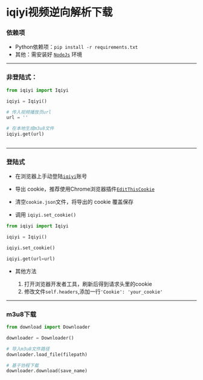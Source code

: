 # iqiyi视频逆向解析下载

### 依赖项
* Python依赖项：```pip install -r requirements.txt```
* 其他：需安装好 [`NodeJs`](https://nodejs.org/en) 环境


***
### 非登陆式：

```python
from iqiyi import Iqiyi

iqiyi = Iqiyi()

# 传入视频播放页url
url = '' 

# 在本地生成m3u8文件
iqiyi.get(url)
 
```
***
### 登陆式

* 在浏览器上手动登陆[`iqiyi`](https://www.iqiyi.com/)账号

* 导出 cookie，推荐使用Chrome浏览器插件[`EditThisCookie`](https://chrome.google.com/webstore/detail/editthiscookie/fngmhnnpilhplaeedifhccceomclgfbg)

* 清空`cookie.json`文件，将导出的 cookie 覆盖保存

* 调用 `iqiyi.set_cookie()`

```python
from iqiyi import Iqiyi

iqiyi = Iqiyi()

iqiyi.set_cookie()

iqiyi.get(url=url)

```
* 其他方法

  1. 打开浏览器开发者工具，刷新后得到请求头里的cookie
  2. 修改文件`self.headers`,添加一行`'Cookie': 'your_cookie'`
***

### m3u8下载

```python
from download import Downloader

downloader = Downloader()

# 导入m3u8文件路径
downloader.load_file(filepath)

# 基于协程下载
downloader.download(save_name)

```
